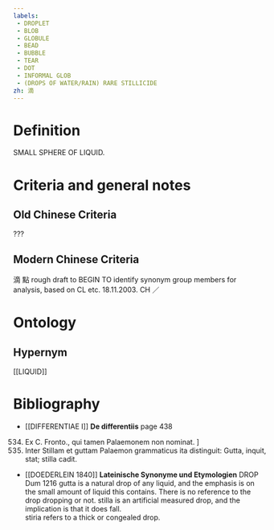 ```yaml
---
labels: 
 - DROPLET
 - BLOB
 - GLOBULE
 - BEAD
 - BUBBLE
 - TEAR
 - DOT
 - INFORMAL GLOB
 - (DROPS OF WATER/RAIN) RARE STILLICIDE
zh: 滴
---
```


# Definition
SMALL SPHERE OF LIQUID.
# Criteria and general notes
## Old Chinese Criteria
???
## Modern Chinese Criteria
滴
點
rough draft to BEGIN TO identify synonym group members for analysis, based on CL etc. 18.11.2003. CH ／
# Ontology

## Hypernym
[[LIQUID]]
# Bibliography
- [[DIFFERENTIAE I]]
**De differentiis** page 438
534. Ex C. Fronto., qui tamen Palaemonem non nominat.
]
534. Inter Stillam et guttam Palaemon grammaticus ita distinguit: Gutta, inquit, stat; stilla cadit.
- [[DOEDERLEIN 1840]]
**Lateinische Synonyme und Etymologien** 
DROP Dum 1216
gutta is a natural drop of any liquid, and the emphasis is on the small amount of liquid this contains. There is no reference to the drop dropping or not.
stilla is an artificial measured drop, and the implication is that it does fall.  
stiria refers to a thick or congealed drop.